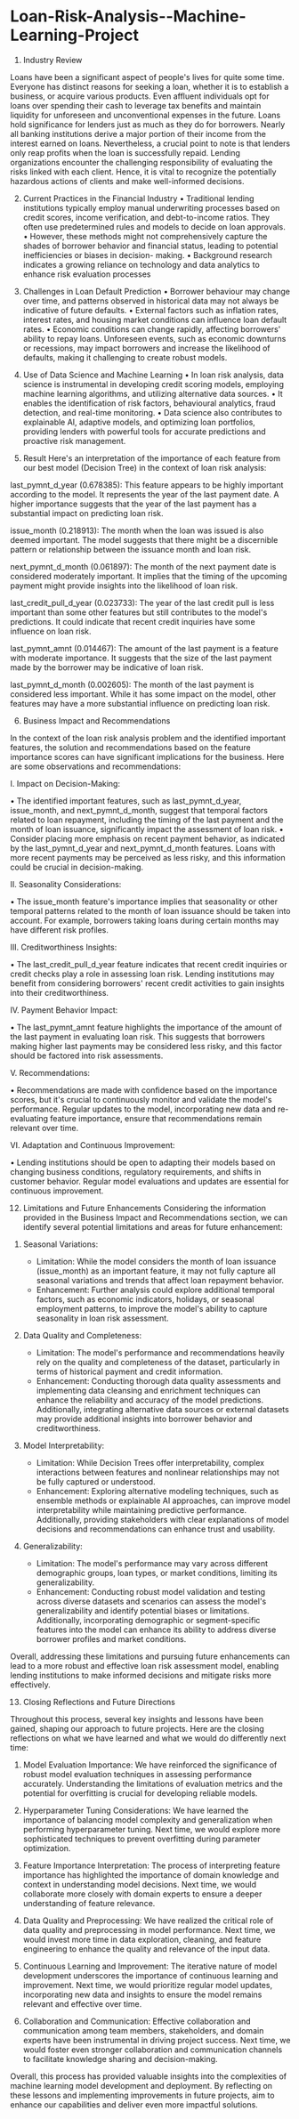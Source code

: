 # Loan-Risk-Analysis--Machine-Learning-Project

1. Industry Review

Loans have been a significant aspect of people's lives for quite some time. Everyone has distinct reasons for seeking a loan, whether it is to establish a business, or acquire various products. Even affluent individuals opt for loans over spending their cash to leverage tax benefits and maintain liquidity for unforeseen and unconventional expenses in the future.
Loans hold significance for lenders just as much as they do for borrowers. Nearly all banking institutions derive a major portion of their income from the interest earned on loans. Nevertheless, a crucial point to note is that lenders only reap profits when the loan is successfully repaid. Lending organizations encounter the challenging responsibility of evaluating the risks linked with each client. Hence, it is vital to recognize the potentially hazardous actions of clients and make well-informed decisions.

2. Current Practices in the Financial Industry
•	Traditional lending institutions typically employ manual underwriting processes based on credit scores, income verification, and debt-to-income ratios. They often use
predetermined rules and models to decide on loan approvals.
•	However, these methods might not comprehensively capture the shades of borrower behavior and financial status, leading to potential inefficiencies or biases in decision- making.
•	Background research indicates a growing reliance on technology and data analytics to enhance risk evaluation processes

3. Challenges in Loan Default Prediction
•	Borrower behaviour may change over time, and patterns observed in historical data may not always be indicative of future defaults.
•	External factors such as inflation rates, interest rates, and housing market conditions can influence loan default rates.
•	Economic conditions can change rapidly, affecting borrowers' ability to repay loans. Unforeseen events, such as economic downturns or recessions, may impact borrowers and increase the likelihood of defaults, making it challenging to create robust models.

4. Use of Data Science and Machine Learning
•	In loan risk analysis, data science is instrumental in developing credit scoring models, employing machine learning algorithms, and utilizing alternative data sources.
•	It enables the identification of risk factors, behavioural analytics, fraud detection, and real-time monitoring.
•	Data science also contributes to explainable AI, adaptive models, and optimizing loan portfolios, providing lenders with powerful tools for accurate predictions and proactive risk management.
 

5. Result
Here's an interpretation of the importance of each feature from our best model (Decision Tree) in the context of loan risk analysis:

last_pymnt_d_year (0.678385):
This feature appears to be highly important according to the model. It represents the year of the last payment date. A higher importance suggests that the year of the last payment has a substantial impact on predicting loan risk.

issue_month (0.218913):
The month when the loan was issued is also deemed important. The model suggests that there might be a discernible pattern or relationship between the issuance month and loan risk.

next_pymnt_d_month (0.061897):
The month of the next payment date is considered moderately important. It implies that the timing of the upcoming payment might provide insights into the likelihood of loan risk.

last_credit_pull_d_year (0.023733):
The year of the last credit pull is less important than some other features but still contributes to the model's predictions. It could indicate that recent credit inquiries have some influence on loan risk.

last_pymnt_amnt (0.014467):
The amount of the last payment is a feature with moderate importance. It suggests that the size of the last payment made by the borrower may be indicative of loan risk.

last_pymnt_d_month (0.002605):
The month of the last payment is considered less important. While it has some impact on the model, other features may have a more substantial influence on predicting loan risk.


6. Business Impact and Recommendations

In the context of the loan risk analysis problem and the identified important features, the solution and recommendations based on the feature importance scores can have significant implications for the business. Here are some observations and recommendations:

I.	Impact on Decision-Making:

•	The identified important features, such as last_pymnt_d_year, issue_month, and next_pymnt_d_month, suggest that temporal factors related to loan repayment, including the timing of the last payment and the month of loan issuance, significantly impact the assessment of loan risk.
•	Consider placing more emphasis on recent payment behavior, as indicated by the last_pymnt_d_year and next_pymnt_d_month features. Loans with more recent payments may be perceived as less risky, and this information could be crucial in decision-making.

II.	Seasonality Considerations:

•	The issue_month feature's importance implies that seasonality or other temporal patterns related to the month of loan issuance should be taken into account. For example, borrowers taking loans during certain months may have different risk profiles.

III.	Creditworthiness Insights:

•	The last_credit_pull_d_year feature indicates that recent credit inquiries or credit checks play a role in assessing loan risk. Lending institutions may benefit from considering borrowers' recent credit activities to gain insights into their creditworthiness.

IV.	Payment Behavior Impact:

•	The last_pymnt_amnt feature highlights the importance of the amount of the last payment in evaluating loan risk. This suggests that borrowers making higher last payments may be considered less risky, and this factor should be factored into risk assessments.

V.	Recommendations: 

•	Recommendations are made with confidence based on the importance scores, but it's crucial to continuously monitor and validate the model's performance. Regular updates to the model, incorporating new data and re-evaluating feature importance, ensure that recommendations remain relevant over time.

VI.	Adaptation and Continuous Improvement:

•	Lending institutions should be open to adapting their models based on changing business conditions, regulatory requirements, and shifts in customer behavior. Regular model evaluations and updates are essential for continuous improvement.



12)	 Limitations and Future Enhancements
Considering the information provided in the Business Impact and Recommendations section, we can identify several potential limitations and areas for future enhancement:

1. Seasonal Variations:

   - Limitation: While the model considers the month of loan issuance (issue_month) as an important feature, it may not fully capture all seasonal variations and trends that affect loan repayment behavior.
   - Enhancement: Further analysis could explore additional temporal factors, such as economic indicators, holidays, or seasonal employment patterns, to improve the model's ability to capture seasonality in loan risk assessment.

2. Data Quality and Completeness:

   - Limitation: The model's performance and recommendations heavily rely on the quality and completeness of the dataset, particularly in terms of historical payment and credit information.
   - Enhancement: Conducting thorough data quality assessments and implementing data cleansing and enrichment techniques can enhance the reliability and accuracy of the model predictions. Additionally, integrating alternative data sources or external datasets may provide additional insights into borrower behavior and creditworthiness.

3. Model Interpretability:

   - Limitation: While Decision Trees offer interpretability, complex interactions between features and nonlinear relationships may not be fully captured or understood.
   - Enhancement: Exploring alternative modeling techniques, such as ensemble methods or explainable AI approaches, can improve model interpretability while maintaining predictive performance. Additionally, providing stakeholders with clear explanations of model decisions and recommendations can enhance trust and usability.

4. Generalizability:

   - Limitation: The model's performance may vary across different demographic groups, loan types, or market conditions, limiting its generalizability.
   - Enhancement: Conducting robust model validation and testing across diverse datasets and scenarios can assess the model's generalizability and identify potential biases or limitations. Additionally, incorporating demographic or segment-specific features into the model can enhance its ability to address diverse borrower profiles and market conditions.

Overall, addressing these limitations and pursuing future enhancements can lead to a more robust and effective loan risk assessment model, enabling lending institutions to make informed decisions and mitigate risks more effectively.


13)	 Closing Reflections and Future Directions

Throughout this process, several key insights and lessons have been gained, shaping our approach to future projects. Here are the closing reflections on what we have learned and what we would do differently next time:

1. Model Evaluation Importance: We have reinforced the significance of robust model evaluation techniques in assessing performance accurately. Understanding the limitations of evaluation metrics and the potential for overfitting is crucial for developing reliable models.

2. Hyperparameter Tuning Considerations: We have learned the importance of balancing model complexity and generalization when performing hyperparameter tuning. Next time, we would explore more sophisticated techniques to prevent overfitting during parameter optimization.

3. Feature Importance Interpretation: The process of interpreting feature importance has highlighted the importance of domain knowledge and context in understanding model decisions. Next time, we would collaborate more closely with domain experts to ensure a deeper understanding of feature relevance.

4. Data Quality and Preprocessing: We have realized the critical role of data quality and preprocessing in model performance. Next time, we would invest more time in data exploration, cleaning, and feature engineering to enhance the quality and relevance of the input data.

5. Continuous Learning and Improvement: The iterative nature of model development underscores the importance of continuous learning and improvement. Next time, we would prioritize regular model updates, incorporating new data and insights to ensure the model remains relevant and effective over time.

6. Collaboration and Communication: Effective collaboration and communication among team members, stakeholders, and domain experts have been instrumental in driving project success. Next time, we would foster even stronger collaboration and communication channels to facilitate knowledge sharing and decision-making.

Overall, this process has provided valuable insights into the complexities of machine learning model development and deployment. By reflecting on these lessons and implementing improvements in future projects, aim to enhance our capabilities and deliver even more impactful solutions.


